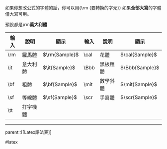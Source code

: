如果你想改公式的字體的話，你可以用{\\rm {要轉換的字元}}
如果**全部大寫**的字體僅大寫可用。

預設都是\\rm**義大利體**

| 輸入  | 說明   | 顯示            | 輸入   | 說明   | 顯示             |
| --- | ---- | ------------- | ---- | ---- | -------------- |
| \rm | 羅馬體  | $\rm{Sample}$ | \cal | 花體   | $\cal{Sample}$ |
| \it | 意大利體 | $\it{Sample}$ | \Bbb | 黑板粗體 | $\Bbb{Sample}$ |
| \bf | 粗體   | $\bf{Sample}$ | \mit | 數學斜體 | $\mit{Sample}$ |
| \sf | 等線體  | $\sf{Sample}$ | \scr | 手寫體  | $\scr{Sample}$ |
| \tt | 打字機體 |               |      |      |                |

- - -
parent::[[Latex語法表]]

#latex